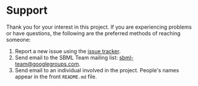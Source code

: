 Support
=======

Thank you for your interest in this project.  If you are experiencing problems or have questions, the following are the preferred methods of reaching someone:

1. Report a new issue using the [issue tracker](https://github.com/sbmlteam/SBMLToolbox/issues).
2. Send email to the SBML Team mailing list: [sbml-team@googlegroups.com](mailto:sbml-team@googlegroups.com).
3. Send email to an individual involved in the project. People's names appear in the front `README.md` file.
